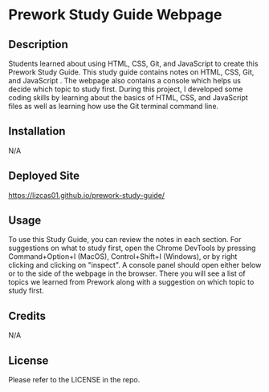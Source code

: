# Prework Study Guide Webpage
## Description
Students learned about using HTML, CSS, Git, and JavaScript to create this Prework Study Guide. This study guide contains notes on HTML, CSS, Git, and JavaScript  . The webpage also contains a console which helps us decide which topic to study first. During this project, I developed some coding skills by learning about the basics of HTML, CSS, and JavaScript files as well as learning how use the Git terminal command line. 
## Installation
N/A
## Deployed Site
https://lizcas01.github.io/prework-study-guide/
## Usage
To use this Study Guide, you can review the notes in each section. For suggestions on what to study first, open the Chrome DevTools by pressing Command+Option+I (MacOS), Control+Shift+I (Windows), or by right clicking and clicking on "inspect". A console panel should open either below or to the side of the webpage in the browser. There you will see a list of topics we learned from Prework along with a suggestion on which topic to study first. 
## Credits
N/A
## License
Please refer to the LICENSE in the repo.
